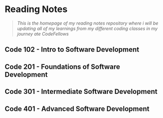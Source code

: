 # Reading Notes

> *This is the homepage of my reading notes repository where i will be updating all of my learnings from my different coding classes in my journey ate CodeFellows*

## Code 102 - Intro to Software Development

## Code 201 - Foundations of Software Development

## Code 301 - Intermediate Software Development

## Code 401 - Advanced Software Development
